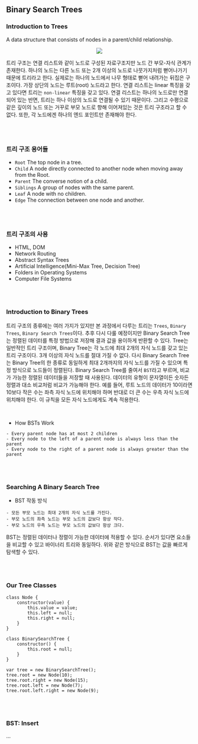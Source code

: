 ## Binary Search Trees

### Introduction to Trees

A data structure that consists of nodes in a parent/child relationship.

<div align="center">

![](https://gmlwjd9405.github.io/images/data-structure-tree/tree-terms.png)

</div>

트리 구조는 연결 리스트와 같이 노드로 구성된 자료구조지만 노드 간 부모-자식 관계가 존재한다. 하나의 노드는 다른 노드 또는 2개 이상의 노드로 나뭇가지처럼 뻗어나가기 때문에 트리라고 한다. 실제로는 하나의 노드에서 나무 형태로 뻗어 내려가는 뒤집은 구조이다. 가장 상단의 노드는 루트(root) 노드라고 한다. 연결 리스트는 linear 특징을 갖고 있다면 트리는 `non-linear` 특징을 갖고 있다. 연결 리스트는 하나의 노드로만 연결되어 있는 반면, 트리는 하나 이상의 노드로 연결될 수 있기 때문이다. 그리고 수평으로 같은 깊이의 노드 또는 거꾸로 부모 노드로 향해 이어져있는 것은 트리 구조라고 할 수 없다. 또한, 각 노드에겐 하나의 엔드 포인트만 존재해야 한다.

<br></br>

### 트리 구조 용어들

- `Root` The top node in a tree.
- `Child` A node directly connected to another node when moving away from the Root.
- `Parent` The converse notion of a child.
- `Siblings` A group of nodes with the same parent.
- `Leaf` A node with no children.
- `Edge` The connection between one node and another.

<br></br>

### 트리 구조의 사용

- HTML, DOM
- Network Routing
- Abstract Syntax Trees
- Artificial Intelligence(Mini-Max Tree, Decision Tree)
- Folders in Operating Systems
- Computer File Systems

<br></br>

### Introduction to Binary Trees

트리 구조의 종류에는 여러 가지가 있지만 본 과정에서 다루는 트리는 `Trees`, `Binary Trees`, `Binary Search Trees`이다. 추후 다시 다룰 예정이지만 Binary Search Tree는 정렬된 데이터를 특정 방법으로 저장해 결과 값을 용이하게 반환할 수 있다. Tree는 일반적인 트리 구조이며, Binary Tree는 각 노드에 최대 2개의 자식 노드를 갖고 있는 트리 구조이다. 3개 이상의 자식 노드를 절대 가질 수 없다. 다시 Binary Search Tree는 Binary Tree의 한 종류로 동일하게 최대 2개까지의 자식 노드를 가질 수 있으며 특정 방식으로 노드들이 정렬된다. Binary Search Tree를 줄여서 `BST`라고 부르며, 비교가 가능한 정렬된 데이터들을 저장할 때 사용된다. 데이터의 유형이 문자열이든 숫자든 정렬과 대소 비교처럼 비교가 가능해야 한다. 예를 들어, 루트 노드의 데이터가 10이라면 10보다 작은 수는 좌측 자식 노드에 위치해야 하며 반대로 더 큰 수는 우측 자식 노드에 위치해야 한다. 이 규칙을 모든 자식 노드에게도 계속 적용한다.

<br/>

- How BSTs Work

```
- Every parent node has at most 2 children
- Every node to the left of a parent node is always less than the parent
- Every node to the right of a parent node is always greater than the parent
```

<br></br>

### Searching A Binary Search Tree

- BST 작동 방식

```
- 모든 부모 노드는 최대 2개의 자식 노드를 가진다.
- 부모 노드의 좌측 노드는 부모 노드의 값보다 항상 작다.
- 부모 노드의 우측 노드는 부모 노드의 값보다 항상 크다.
```

BST는 정렬된 데이터나 정렬이 가능한 데이터에 적용할 수 있다. 순서가 있다면 요소들을 비교할 수 있고 바이너리 트리와 동일하다. 위와 같은 방식으로 BST는 값을 빠르게 탐색할 수 있다.

<br></br>

### Our Tree Classes

```JSX
class Node {
    constructor(value) {
        this.value = value;
        this.left = null;
        this.right = null;
    }
}

class BinarySearchTree {
    constructor() {
        this.root = null;
    }
}

var tree = new BinarySearchTree();
tree.root = new Node(10);
tree.root.right = new Node(15);
tree.root.left = new Node(7);
tree.root.left.right = new Node(9);
```

<br></br>

### BST: Insert

...
